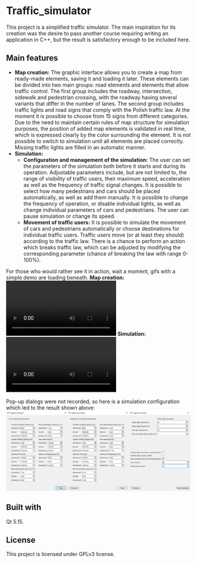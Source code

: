 # Traffic_simulator

This project is a simplified traffic simulator. The main inspiration for its creation was the desire to pass another course requiring writing an application in C++, but the result is satisfactory enough to be included here.

## Main features
+ **Map creation:** The graphic interface allows you to create a map from ready-made elements, saving it and loading it later.
These elements can be divided into two main groups: road elements and elements that allow traffic control.
The first group includes the roadway, intersection, sidewalk and pedestrian crossing, with the roadway having several variants that differ in the number of lanes.
The second group includes traffic lights and road signs that comply with the Polish traffic law. At the moment it is possible to choose from 15 signs from different categories. 
Due to the need to maintain certain rules of map structure for simulation purposes, the position of added map elements is validated in real time, which is expressed clearly by the color surrounding the element.
It is not possible to switch to simulation until all elements are placed correctly. Missing traffic lights are filled in an automatic manner. 
+ **Simulation:**
  + **Configuration and management of the simulation:** The user can set the parameters of the simulation both before it starts and during its operation.
  Adjustable parameters include, but are not limited to, the range of visibility of traffic users, their maximum speed, acceleration as well as the frequency of traffic signal changes. 
  It is possible to select how many pedestrians and cars should be placed automatically, as well as add them manually.
  It is possible to change the frequency of operation, or disable individual lights, as well as change individual parameters of cars and pedestrians.
  The user can pause simulation or change its speed.
  + **Movement of traffic users:** It is possible to simulate the movement of cars and pedestrians automatically or choose destinations for individual traffic users. Traffic users move (or at least they should) according to the traffic law.
  There is a chance to perform an action which breaks traffic law, which can be adjusted by modifying the corresponding parameter (chance of breaking the law with range 0-100%).

For those who would rather see it in action, wait a moment, gifs with a simple demo are loading beneath.
**Map creation:**
![alt text](demos/Traffic_simulator-map_creation_demo.mp4)
**Simulation:**
![alt text](demos/Traffic_simulator-simulation_demo.mp4)

Pop-up dialogs were not recorded, so here is a simulation configuration which led to the result shown above:
![alt text](demos/simulation_configuration.png)

## Built with
Qt 5.15.

## License
This project is licensed under GPLv3 license.

